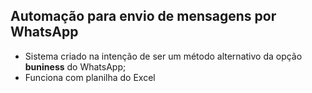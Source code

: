 ## Automação para envio de mensagens por WhatsApp ##
- Sistema criado na intenção de ser um método alternativo da opção **buniness** do WhatsApp;
- Funciona com planilha do Excel
